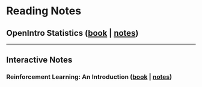 # Reading Notes

## OpenIntro Statistics ([book](https://www.openintro.org/stat/) | [notes](https://github.com/florian/reading-notes/blob/master/1_OpenIntro-Statistics.md))

---

## Interactive Notes

### Reinforcement Learning: An Introduction ([book](http://incompleteideas.net/sutton/book/the-book-2nd.html) | [notes](https://github.com/florian/reinforcement-learning))
